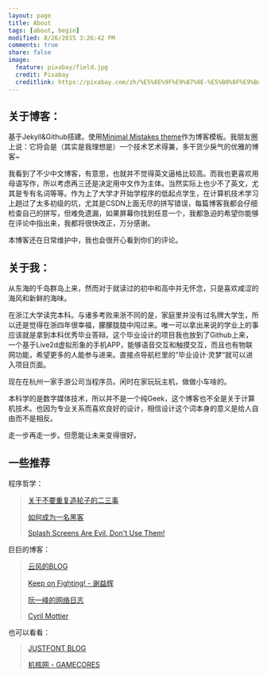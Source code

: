 ```yaml
---
layout: page
title: About
tags: [about, begin]
modified: 8/26/2015 3:26:42 PM  
comments: true
share: false
image:
  feature: pixabay/field.jpg
  credit: Pixabay
  creditlink: https://pixabay.com/zh/%E5%8E%9F%E9%87%8E-%E5%B0%8F%E9%BA%A6-%E5%A4%A9%E7%A9%BA-%E6%99%AF%E8%A7%82-%E5%86%9C%E4%B8%9A-%E8%87%AA%E7%84%B6-%E5%A4%8F%E5%A4%A9-%E5%86%9C%E6%9D%91-%E9%BB%84%E8%89%B2-%E5%86%9C%E5%9C%BA-867232/
---
```


## 关于博客：
基于Jekyll&Github搭建。使用[Minimal Mistakes theme](http://mmistakes.github.io/minimal-mistakes/)作为博客模板。我朋友圈上说：它将会是（其实是我理想是）一个技术艺术得兼，多干货少戾气的优雅的博客~

我看到了不少中文博客，有意思，也就并不觉得英文逼格比较高。而我也更喜欢用母语写作，所以考虑再三还是决定用中文作为主体。当然实际上也少不了英文，尤其是专有名词等等。作为上了大学才开始学程序的低起点学生，在计算机技术学习上趟过了太多初级的坑，尤其是CSDN上面无尽的拼写错误，每篇博客我都会仔细检查自己的拼写，但难免遗漏，如果屏幕你找到任意一个，我都急迫的希望你能够在评论中指出来，我都将很快改正，万分感谢。

本博客还在日常维护中，我也会很开心看到你们的评论。

## 关于我：
从东海的千岛群岛上来，然而对于就读过的初中和高中并无怀念，只是喜欢咸涩的海风和新鲜的海味。

在浙江大学读完本科。与诸多考败来浙不同的是，家庭里并没有过名牌大学生，所以还是觉得在浙四年很幸福，朦朦胧胧中闯过来。唯一可以拿出来说的学业上的事应该就是拿到本科优秀毕业答辩。这个毕业设计的项目我也放到了Github上来，一个基于Live2d虚拟形象的手机APP，能够语音交互和触摸交互，而且也有物联网功能，希望更多的人能参与进来。直接点导航栏里的“毕业设计·灵梦”就可以进入项目页面。

现在在杭州一家手游公司当程序员。闲时在家玩玩主机，做做小车啥的。

本科学的是数字媒体技术，所以并不是一个纯Geek，这个博客也不全是关于计算机技术。也因为专业关系而喜欢良好的设计，相信设计这个词本身的意义是给人自由而不是相反。

走一步再走一步。但愿能让未来变得很好。

## 一些推荐

程序哲学：

> [关于不要重复造轮子的二三事](http://avnpc.com/pages/howto-find-best-wheel-for-programming)
> 
> [如何成为一名黑客](http://translations.readthedocs.org/en/latest/hacker_howto.html)
> 
> [Splash Screens Are Evil, Don't Use Them!](http://cyrilmottier.com/2012/05/03/splash-screens-are-evil-dont-use-them/)

巨巨的博客：

> [云风的BLOG](http://blog.codingnow.com/)
> 
> [Keep on Fighting! - 谢益辉](http://yihui.name/cn/)
> 
> [阮一峰的网络日志](http://www.ruanyifeng.com/blog/)
> 
> [Cyril Mottier](http://cyrilmottier.com/)

也可以看看：

> [JUSTFONT BLOG](http://blog.justfont.com/)
> 
> [机核网 - GAMECORES](http://www.g-cores.com)
